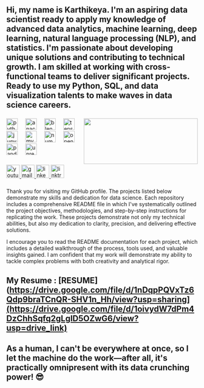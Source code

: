 <h2 align="left">Hi, my name is Karthikeya. I'm an aspiring data scientist ready to apply my knowledge of advanced data analytics, machine learning, deep learning, natural language processing (NLP), and statistics. I'm passionate about developing unique solutions and contributing to technical growth. I am skilled at working with cross-functional teams to deliver significant projects. Ready to use my Python, SQL, and data visualization talents to make waves in data science careers.</h2>

###

<img align="right" height="120" width="300" src="https://i.giphy.com/media/v1.Y2lkPTc5MGI3NjExbmtkanlvdnMwcTc5NGZsbGNzbXY0MWJ6MnhpZWIwNno4aTJwY21hcyZlcD12MV9pbnRlcnJhbF9naWZfYnlfaWQmY3Q9Zw/qgQUggAC3Pfv687qPC/giphy.gif" />

###

<div align="left">
  <img src="https://cdn.jsdelivr.net/gh/devicons/devicon/icons/python/python-original.svg" height="30" alt="python logo"  />
  <img width="12" />
  <img src="https://cdn.jsdelivr.net/gh/devicons/devicon/icons/anaconda/anaconda-original.svg" height="30" alt="anaconda logo"  />
  <img width="12" />
  <img src="https://cdn.jsdelivr.net/gh/devicons/devicon/icons/blender/blender-original.svg" height="30" alt="blender logo"  />
  <img width="12" />
  <img src="https://cdn.jsdelivr.net/gh/devicons/devicon/icons/tensorflow/tensorflow-original.svg" height="30" alt="tensorflow logo"  />
  <img width="12" />
  <img src="https://cdn.jsdelivr.net/gh/devicons/devicon/icons/jupyter/jupyter-original.svg" height="30" alt="jupyter logo"  />
  <img width="12" />
  <img src="https://cdn.jsdelivr.net/gh/devicons/devicon/icons/mysql/mysql-original.svg" height="30" alt="mysql logo"  />
  <img width="12" />
  <img src="https://cdn.jsdelivr.net/gh/devicons/devicon/icons/numpy/numpy-original.svg" height="30" alt="numpy logo"  />
  <img width="12" />
  <img src="https://cdn.jsdelivr.net/gh/devicons/devicon/icons/opencv/opencv-original.svg" height="30" alt="opencv logo"  />
  <img width="12" />
  <img src="https://cdn.jsdelivr.net/gh/devicons/devicon/icons/pandas/pandas-original.svg" height="30" alt="pandas logo"  />
  <img width="12" />
  <img src="https://cdn.jsdelivr.net/gh/devicons/devicon/icons/unrealengine/unrealengine-original.svg" height="30" alt="unrealengine logo"  />
</div>

###

<div align="left">
  <a href="https://youtube.com/@thedatadominator-0807?si=zEQLQ4QuQRFAPsUH" target="_blank">
    <img src="https://img.shields.io/static/v1?message=Youtube&logo=youtube&label=&color=FF0000&logoColor=white&labelColor=&style=for-the-badge" height="35" alt="youtube logo"  />
  </a>
  <a href="tsvrkarthikeya@gmail.com" target="_blank">
    <img src="https://img.shields.io/static/v1?message=Gmail&logo=gmail&label=&color=D14836&logoColor=white&labelColor=&style=for-the-badge" height="35" alt="gmail logo"  />
  </a>
  <a href="https://www.linkedin.com/in/karthikeya-turlapati-a0214b221/" target="_blank">
    <img src="https://img.shields.io/static/v1?message=LinkedIn&logo=linkedin&label=&color=0077B5&logoColor=white&labelColor=&style=for-the-badge" height="35" alt="linkedin logo"  />
  </a>
  <a href="https://linktr.ee/karthikeya_kk?utm_source=linktree_profile_share" target="_blank">
    <img src="https://img.shields.io/static/v1?message=Linktree&logo=linktree&label=&color=1de9b6&logoColor=white&labelColor=&style=for-the-badge" height="35" alt="linktree logo"  />
  </a>
</div>

###










###

Thank you for visiting my GitHub profile. The projects listed below demonstrate my skills and dedication for data science. Each repository includes a comprehensive README file in which I've systematically outlined the project objectives, methodologies, and step-by-step instructions for replicating the work. These projects demonstrate not only my technical abilities, but also my dedication to clarity, precision, and delivering effective solutions. 


I encourage you to read the README documentation for each project, which includes a detailed walkthrough of the process, tools used, and valuable insights gained. I am confident that my work will demonstrate my ability to tackle complex problems with both creativity and analytical rigor. 

###


## My Resume :  [RESUME](https://drive.google.com/file/d/1nDqpPQVxTz6Qdp9braTCnQR-SHV1n_Hh/view?usp=sharing](https://drive.google.com/file/d/1oivydW7dPm4DzChhSqfq2gLgID5OZwG6/view?usp=drive_link)



## As a human, I can't be everywhere at once, so I let the machine do the work—after all, it's practically omnipresent with its data crunching power! 😎
